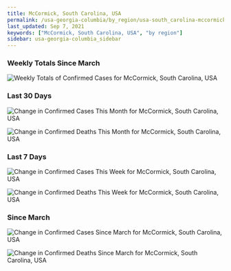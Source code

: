 ```yaml
---
title: McCormick, South Carolina, USA
permalink: /usa-georgia-columbia/by_region/usa-south_carolina-mccormick-by_region.html
last_updated: Sep 7, 2021
keywords: ["McCormick, South Carolina, USA", "by region"]
sidebar: usa-georgia-columbia_sidebar
---
```


<h3>Weekly Totals Since March</h3>

![Weekly Totals of Confirmed Cases for McCormick, South Carolina, USA](/covid_tracker/images/graphs/usa-south_carolina-mccormick-weekly_totals_graph.png)

<h3>Last 30 Days</h3>

![Change in Confirmed Cases This Month for McCormick, South Carolina, USA](/covid_tracker/images/graphs/usa-south_carolina-mccormick-delta_confirmed-30_days_graph.png)

![Change in Confirmed Deaths This Month for McCormick, South Carolina, USA](/covid_tracker/images/graphs/usa-south_carolina-mccormick-delta_deaths-30_days_graph.png)

<h3>Last 7 Days</h3>

![Change in Confirmed Cases This Week for McCormick, South Carolina, USA](/covid_tracker/images/graphs/usa-south_carolina-mccormick-delta_confirmed-7_days_graph.png)

![Change in Confirmed Deaths This Week for McCormick, South Carolina, USA](/covid_tracker/images/graphs/usa-south_carolina-mccormick-delta_deaths-7_days_graph.png)

<h3>Since March</h3>

![Change in Confirmed Cases Since March for McCormick, South Carolina, USA](/covid_tracker/images/graphs/usa-south_carolina-mccormick-delta_confirmed-since_march_graph.png)

![Change in Confirmed Deaths Since March for McCormick, South Carolina, USA](/covid_tracker/images/graphs/usa-south_carolina-mccormick-delta_deaths-since_march_graph.png)
